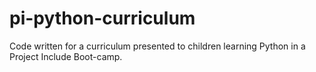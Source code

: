 # pi-python-curriculum
Code written for a curriculum presented to children learning Python in a Project Include Boot-camp.
